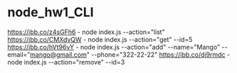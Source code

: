 # node_hw1_CLI

https://ibb.co/z4sGFh6 - node index.js --action="list"
https://ibb.co/CMXdvQW - node index.js --action="get" --id=5
https://ibb.co/hVt96yY - node index.js --action="add" --name="Mango" --email="mango@gmail.com" --phone="322-22-22"
https://ibb.co/dj9rmdc - node index.js --action="remove" --id=3
